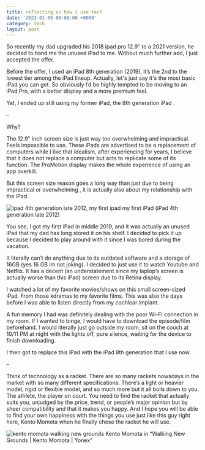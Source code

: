 ```yaml
---
title: reflecting on how i use tech
date: '2023-01-09 00:00:00 +0000'
category: tech
layout: post
---
```


So recently my dad upgraded his 2018 ipad pro 12.9″ to a 2021 version, he decided to hand me the unused iPad to me. Without much further ado, I just accepted the offer.

Before the offer, I used an iPad 8th generation (2019), it’s the 2nd to the lowest tier among the iPad lineup. Actually, let's just say it's the most basic iPad you can get. So obviously I’d be highly tempted to be moving to an iPad Pro, with a better display and a more premium feel.

Yet, I ended up still using my former iPad, the 8th generation iPad .

–

Why?

The 12.9″ inch screen size is just way too overwhelming and impractical. Feels impossible to use. These iPads are advertised to be a replacement of computers while I like that idealism, after experiencing for years, I believe that it does not replace a computer but acts to replicate some of its function. The ProMotion display makes the whole experience of using an app overkill.

But this screen size reason goes a long way than just due to being impractical or overwhelming , it is actually also about my relationship with the iPad.

![ipad 4th generation late 2012, my first ipad](https://p-id.ipricegroup.com/uploaded_5cba251b6f66efb25ac8e57d53c4a18be65730b6.jpg)
my first iPad (iPad 4th generation late 2012)

You see, I got my first iPad in middle 2019, and it was actually an unused iPad that my dad has long stored it on his shelf. I decided to pick it up because I decided to play around with it since I was bored during the vacation.

It literally can’t do anything due to its outdated software and a storage of 16GB (yes 16 GB im not joking). I decided to just use it to watch Youtube and Netflix. It has a decent (an understatement since my laptop’s screen is actually worse than this iPad) screen due to its Retina display.

I watched a lot of my favorite movies/shows on this small screen-sized iPad. From those kdramas to my favorite films. This was also the days before I was able to listen directly from my cochlear implant.

A fun memory I had was definitely dealing with the poor Wi-Fi connection in my room. If I wanted to binge, I would have to download the episode/film beforehand. I would literally just go outside my room, sit on the couch at 10/11 PM at night with the lights off, pure silence, waiting for the device to finish downloading.

I then got to replace this iPad with the iPad 8th generation that I use now.

–

Think of technology as a racket. There are so many rackets nowadays in the market with so many different specifications. There’s a light or heavier model, rigid or flexible model, and so much more but it all boils down to you. The athlete, the player on court. You need to find the racket that actually suits you, unjudged by the price, trend, or people’s major opinion but by sheer compatibility and that it makes you happy. And I hope you will be able to find your own happiness with the things you use just like this guy right here, Kento Momota when he finally chose the racket he will use.

![kento momota walking new grounds](https://i.ytimg.com/vi/xI5OUyQ8Gl0/maxresdefault.jpg)
Kento Momota in “Walking New Grounds | Kento Momota | Yonex”